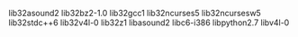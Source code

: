   lib32asound2 lib32bz2-1.0 lib32gcc1 lib32ncurses5 lib32ncursesw5 lib32stdc++6 lib32v4l-0 lib32z1 libasound2 libc6-i386 libpython2.7 libv4l-0

